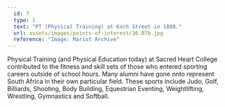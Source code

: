 ```yaml
---
  id: 7
  type: 1
  text: "PT (Physical Training) at Koch Street in 1898."
  url: assets/images/points-of-interest/30.07b.jpg
  reference: "Image: Marist Archive"
---
```

Physical Training (and Physical Education today) at Sacred Heart College contributed to the fitness and skill sets of those who entered sporting careers outside of school hours. Many alumni have gone onto represent South Africa in their own particular field. These sports include Judo, Golf, Billiards, Shooting, Body Building, Equestrian Eventing, Weightlifting, Wrestling, Gymnastics and Softball. 

